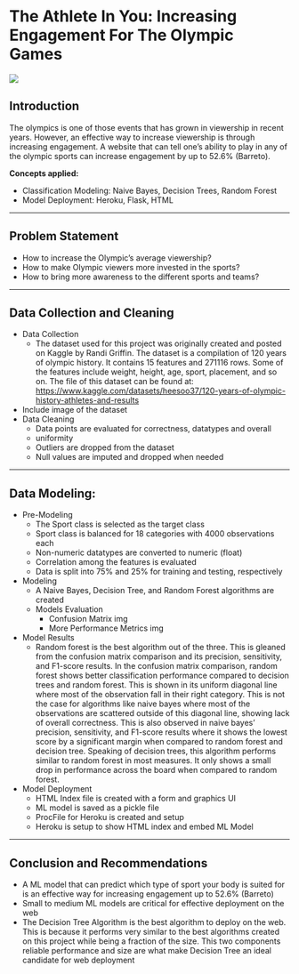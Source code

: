 # The Athlete In You: Increasing Engagement For The Olympic Games

![](data.jpeg)

## Introduction

The olympics is one of those events that has grown in viewership in recent years. However, an effective way to increase viewership is through increasing engagement. A website that can tell one’s ability to play in any of the olympic sports can increase engagement by up to 52.6% (Barreto).
 
**Concepts applied:**
- Classification Modeling: Naive Bayes, Decision Trees, Random Forest
- Model Deployment: Heroku, Flask, HTML

----
## Problem Statement
- How to increase the Olympic’s average viewership?
- How to make Olympic viewers more invested in the sports?
- How to bring more awareness to the different sports and teams?
 
 ---- 
## Data Collection and Cleaning
- Data Collection
    - The dataset used for this project was originally created and posted on Kaggle by Randi Griffin. The dataset is a compilation of 120 years of olympic history. It contains 15 features and 271116 rows. Some of the features include weight, height, age, sport, placement, and so on. The file of this dataset can be found at: https://www.kaggle.com/datasets/heesoo37/120-years-of-olympic-history-athletes-and-results
- Include image of the dataset
- Data Cleaning
    - Data points are evaluated for correctness, datatypes and overall
    - uniformity
    - Outliers are dropped from the dataset
    - Null values are imputed and dropped when needed

----
## Data Modeling:
- Pre-Modeling
    - The Sport class is selected as the target class
    - Sport class is balanced for 18 categories with 4000 observations each
    - Non-numeric datatypes are converted to numeric (float)
    - Correlation among the features is evaluated
    - Data is split into 75% and 25% for training and testing, respectively
- Modeling
    - A Naive Bayes, Decision Tree, and Random Forest algorithms are created
    - Models Evaluation
        - Confusion Matrix
            img
        - More Performance Metrics
            img
- Model Results
    - Random forest is the best algorithm out of the three. This is gleaned from the confusion matrix comparison and its precision, sensitivity, and F1-score results. In the confusion matrix comparison, random forest shows better classification performance compared to decision trees and random forest. This is shown in its uniform diagonal line where most of the observation fall in their right category. This is not the case for algorithms like naive bayes where most of the observations are scattered outside of this diagonal line, showing lack of overall correctness. This is also observed in naive bayes’ precision, sensitivity, and F1-score results where it shows the lowest score by a significant margin when compared to random forest and decision tree. Speaking of decision trees, this algorithm performs similar to random forest in most measures. It only shows a small drop in performance across the board when compared to random forest.
- Model Deployment
    - HTML Index file is created with a form and graphics UI
    - ML model is saved as a pickle file
    - ProcFile for Heroku is created and setup
    - Heroku is setup to show HTML index and embed ML Model

----    
## Conclusion and Recommendations 
- A ML model that can predict which type of sport your body is suited for is an effective way for increasing engagement up to 52.6% (Barreto) 
- Small to medium ML models are critical for effective deployment on the web
- The Decision Tree Algorithm is the best algorithm to deploy on the web. This is because it performs very similar to the best algorithms created on this project while being a fraction of the size. This two components reliable performance and size are what make Decision Tree an ideal candidate for web deployment






